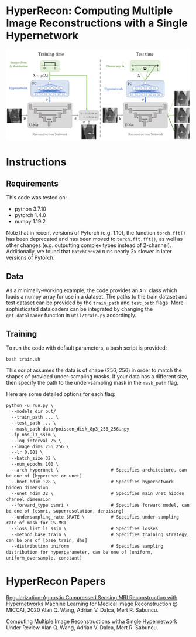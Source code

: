 # HyperRecon: Computing Multiple Image Reconstructions with a Single Hypernetwork

![Network architecture](figs/hyperrecon_arch.png)


# Instructions
## Requirements
This code was tested on:

- python 3.7.10
- pytorch 1.4.0
- numpy 1.19.2

Note that in recent versions of Pytorch (e.g. 1.10), the function `torch.fft()` has been deprecated and has been moved to `torch.fft.fft()`, as well as other changes (e.g. outputting complex types instead of 2-channel).
Additionally, we found that `BatchConv2d` runs nearly 2x slower in later versions of Pytorch.

## Data
As a minimally-working example, the code provides an `Arr` class which loads a numpy array for use in a dataset.
The paths to the train dataset and test dataset can be provided by the `train_path` and `test_path` flags. 
More sophisticated dataloaders can be integrated by changing the `get_dataloader` function in `util/train.py` accordingly.

## Training 
To run the code with default parameters, a bash script is provided:

    bash train.sh

This script assumes the data is of shape (256, 256) in order to match the shapes of provided under-sampling masks. If your data has a different size, then specify the path to the under-sampling mask in the `mask_path` flag.

Here are some detailed options for each flag:

    python -u run.py \
      --models_dir out/
      --train_path ... \
      --test_path ... \
      --mask_path data/poisson_disk_8p3_256_256.npy
      -fp uhs_l1_ssim \
      --log_interval 25 \
      --image_dims 256 256 \
      --lr 0.001 \
      --batch_size 32 \
      --num_epochs 100 \
      --arch hyperunet \                    # Specifies architecture, can be one of [hyperunet or unet]
      --hnet_hdim 128 \                     # Specifies hypernetwork hidden dimension
      --unet_hdim 32 \                      # Specifies main Unet hidden channel dimension
      --forward_type csmri \                # Specifies forward model, can be one of [csmri, superresolution, denoising]
      --undersampling_rate $RATE \          # Specifies under-sampling rate of mask for CS-MRI
      --loss_list l1 ssim \                 # Specifies losses
      --method base_train \                 # Specifies training strategy, can be one of [base_train, dhs]
      --distribution uniform                # Specifies sampling distribution for hyperparameter, can be one of [uniform, uniform_oversample, constant]

# HyperRecon Papers
[Regularization-Agnostic Compressed Sensing MRI Reconstruction with Hypernetworks](https://arxiv.org/abs/2101.02194)
Machine Learning for Medical Image Reconstruction @ MICCAI, 2020
Alan Q. Wang, Adrian V. Dalca, Mert R. Sabuncu.

[Computing Multiple Image Reconstructions witha Single Hypernetwork](https://arxiv.org/abs/2101.02194)
Under Review
Alan Q. Wang, Adrian V. Dalca, Mert R. Sabuncu.